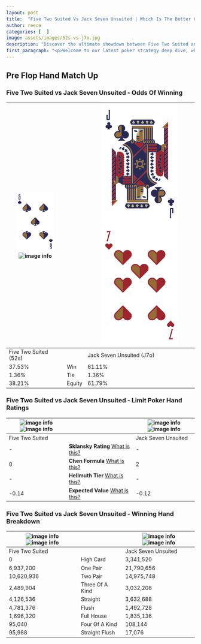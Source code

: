```yaml
---
layout: post
title:  "Five Two Suited Vs Jack Seven Unsuited | Which Is The Better Hand In Poker? A Complete Guide"
author: reece
categories: [  ]
image: assets/images/52s-vs-j7o.jpg
description: "Discover the ultimate showdown between Five Two Suited and Jack Seven Unsuited in poker! Uncover the odds, strategies, and scenarios where one hand triumphs over the other. Get ready to up your poker game with this thrilling analysis."
first_paragraph: "<p>Welcome to our latest poker strategy deep dive, where we're pitting two distinct hands against each other in a high-stakes showdown: Five Two Suited vs Jack Seven Unsuited.</p><p>In the dynamic world of poker, every decision counts, and knowing which hand holds the upper hand is key to your success at the table.</p><p>In this article, we'll dissect these two hands, explore the scenarios where one dominates the other, and equip you with the knowledge to make strategic choices that can tip the odds in your favor.</p><p>Get ready to unravel the intriguing dynamics of these poker hands and elevate your game to new heights.</p>"
---
```




[comment]: # (sp0)

## Pre Flop Hand Match Up

<div class="table hand-ratings" markdown="1"> 



### Five Two Suited vs Jack Seven Unsuited - Odds Of Winning


    
| ![image info](assets/images/hand1/5.png) ![image info](assets/images/hand1/2s.png) |  | ![image info](assets/images/hand2/J.png) ![image info](assets/images/hand2/7o.png) |
| -------- | -------- | -------- |
| Five Two Suited (52s) |  | Jack Seven Unsuited (J7o) |
| 37.53% | Win | 61.11% |
| 1.36% | Tie | 1.36% |
| 38.21% | Equity | 61.79% |




[comment]: # (sp1)



### Five Two Suited vs Jack Seven Unsuited - Limit Poker Hand Ratings


    
| ![image info](https://www.riverpairs.com/assets/images/hand1/5.png) ![image info](https://www.riverpairs.com/assets/images/hand1/2s.png) |  | ![image info](https://www.riverpairs.com/assets/images/hand2/J.png) ![image info](https://www.riverpairs.com/assets/images/hand2/7o.png) |
| -------- | -------- | -------- |
| Five Two Suited |  | Jack Seven Unsuited |
| - | **Sklansky Rating** [What is this?](/sklansky-rating-explained) | - |
| 0 | **Chen Formula** [What is this?](/chen-formula-explained) | 2 |
| - | **Hellmuth Tier** [What is this?](/Hellmuth-tier-explained) | - |
| -0.14 | **Expected Value** [What is this?](/expected-value-explained) | -0.12 |




[comment]: # (sp2)



### Five Two Suited vs Jack Seven Unsuited - Winning Hand Breakdown


    
| ![image info](https://www.riverpairs.com/assets/images/hand1/5.png) ![image info](https://www.riverpairs.com/assets/images/hand1/2s.png) |  | ![image info](https://www.riverpairs.com/assets/images/hand2/J.png) ![image info](https://www.riverpairs.com/assets/images/hand2/7o.png) |
| -------- | -------- | -------- |
| Five Two Suited |  | Jack Seven Unsuited |
| 0 | High Card | 3,341,520 |
| 6,937,200 | One Pair | 21,790,656 |
| 10,620,936 | Two Pair | 14,975,748 |
| 2,489,904 | Three Of A Kind | 3,032,208 |
| 4,126,536 | Straight | 3,632,688 |
| 4,781,376 | Flush | 1,492,728 |
| 1,696,320 | Full House | 1,835,136 |
| 95,040 | Four Of A Kind | 108,144 |
| 95,988 | Straight Flush | 17,076 |




[comment]: # (sp3)



</div>

[comment]: # (sp4)



[comment]: # (sp5)

